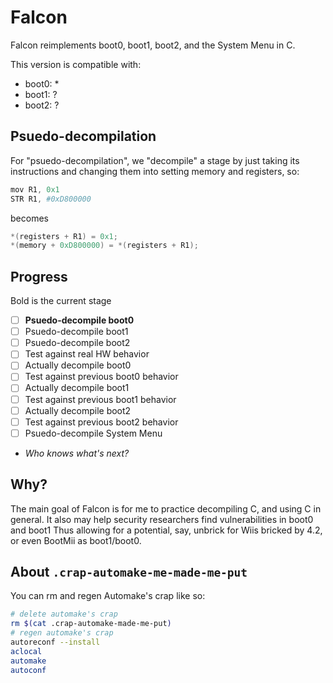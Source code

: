 # Falcon

Falcon reimplements boot0, boot1, boot2, and the System Menu in C.

This version is compatible with:
- boot0: *
- boot1: ?
- boot2: ?

## Psuedo-decompilation
For "psuedo-decompilation", we "decompile" a stage by just taking its instructions and changing them into setting memory and registers, so:
```s
mov R1, 0x1
STR R1, #0xD800000
```
becomes
```c
*(registers + R1) = 0x1;
*(memory + 0xD800000) = *(registers + R1);
```

## Progress
Bold is the current stage
- [ ] **Psuedo-decompile boot0**
- [ ] Psuedo-decompile boot1
- [ ] Psuedo-decompile boot2
- [ ] Test against real HW behavior
- [ ] Actually decompile boot0
- [ ] Test against previous boot0 behavior
- [ ] Actually decompile boot1
- [ ] Test against previous boot1 behavior
- [ ] Actually decompile boot2
- [ ] Test against previous boot2 behavior
- [ ] Psuedo-decompile System Menu
- *Who knows what's next?*
## Why?

The main goal of Falcon is for me to practice decompiling C,
and using C in general. 
It also may help security researchers find vulnerabilities in boot0 and boot1
Thus allowing for a potential, say, unbrick for Wiis bricked by 4.2, or
even BootMii as boot1/boot0.

## About `.crap-automake-me-made-me-put`
You can rm and regen Automake's crap like so:
```sh
# delete automake's crap
rm $(cat .crap-automake-made-me-put)
# regen automake's crap
autoreconf --install
aclocal
automake
autoconf
```

